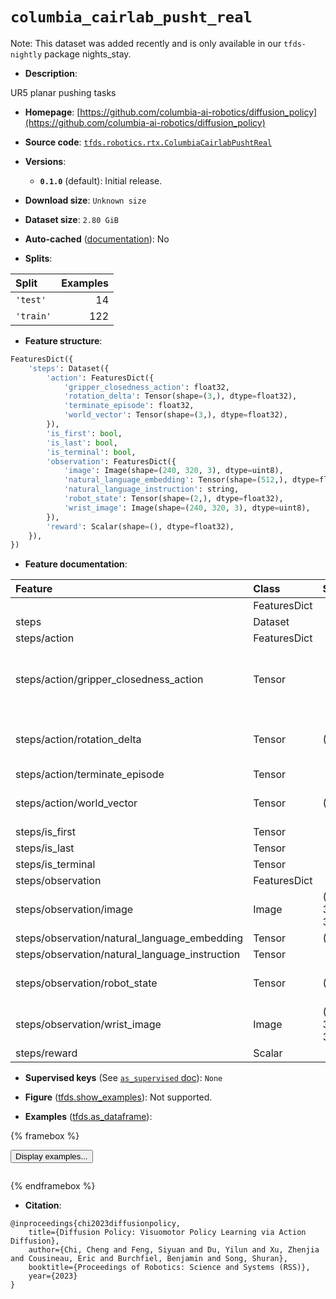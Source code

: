 <div itemscope itemtype="http://schema.org/Dataset">
  <div itemscope itemprop="includedInDataCatalog" itemtype="http://schema.org/DataCatalog">
    <meta itemprop="name" content="TensorFlow Datasets" />
  </div>
  <meta itemprop="name" content="columbia_cairlab_pusht_real" />
  <meta itemprop="description" content="UR5 planar pushing tasks&#10;&#10;To use this dataset:&#10;&#10;```python&#10;import tensorflow_datasets as tfds&#10;&#10;ds = tfds.load(&#x27;columbia_cairlab_pusht_real&#x27;, split=&#x27;train&#x27;)&#10;for ex in ds.take(4):&#10;  print(ex)&#10;```&#10;&#10;See [the guide](https://www.tensorflow.org/datasets/overview) for more&#10;informations on [tensorflow_datasets](https://www.tensorflow.org/datasets).&#10;&#10;" />
  <meta itemprop="url" content="https://www.tensorflow.org/datasets/catalog/columbia_cairlab_pusht_real" />
  <meta itemprop="sameAs" content="https://github.com/columbia-ai-robotics/diffusion_policy" />
  <meta itemprop="citation" content="@inproceedings{chi2023diffusionpolicy,&#10;    title={Diffusion Policy: Visuomotor Policy Learning via Action Diffusion},&#10; author={Chi, Cheng and Feng, Siyuan and Du, Yilun and Xu, Zhenjia and Cousineau, Eric and Burchfiel, Benjamin and Song, Shuran},&#10;   booktitle={Proceedings of Robotics: Science and Systems (RSS)},&#10;    year={2023}&#10;}" />
</div>

# `columbia_cairlab_pusht_real`


Note: This dataset was added recently and is only available in our
`tfds-nightly` package
<span class="material-icons" title="Available only in the tfds-nightly package">nights_stay</span>.

*   **Description**:

UR5 planar pushing tasks

*   **Homepage**:
    [https://github.com/columbia-ai-robotics/diffusion_policy](https://github.com/columbia-ai-robotics/diffusion_policy)

*   **Source code**:
    [`tfds.robotics.rtx.ColumbiaCairlabPushtReal`](https://github.com/tensorflow/datasets/tree/master/tensorflow_datasets/robotics/rtx/rtx.py)

*   **Versions**:

    *   **`0.1.0`** (default): Initial release.

*   **Download size**: `Unknown size`

*   **Dataset size**: `2.80 GiB`

*   **Auto-cached**
    ([documentation](https://www.tensorflow.org/datasets/performances#auto-caching)):
    No

*   **Splits**:

Split     | Examples
:-------- | -------:
`'test'`  | 14
`'train'` | 122

*   **Feature structure**:

```python
FeaturesDict({
    'steps': Dataset({
        'action': FeaturesDict({
            'gripper_closedness_action': float32,
            'rotation_delta': Tensor(shape=(3,), dtype=float32),
            'terminate_episode': float32,
            'world_vector': Tensor(shape=(3,), dtype=float32),
        }),
        'is_first': bool,
        'is_last': bool,
        'is_terminal': bool,
        'observation': FeaturesDict({
            'image': Image(shape=(240, 320, 3), dtype=uint8),
            'natural_language_embedding': Tensor(shape=(512,), dtype=float32),
            'natural_language_instruction': string,
            'robot_state': Tensor(shape=(2,), dtype=float32),
            'wrist_image': Image(shape=(240, 320, 3), dtype=uint8),
        }),
        'reward': Scalar(shape=(), dtype=float32),
    }),
})
```

*   **Feature documentation**:

Feature                                        | Class        | Shape         | Dtype   | Description
:--------------------------------------------- | :----------- | :------------ | :------ | :----------
                                               | FeaturesDict |               |         |
steps                                          | Dataset      |               |         |
steps/action                                   | FeaturesDict |               |         |
steps/action/gripper_closedness_action         | Tensor       |               | float32 | 1 if close gripper, -1 if open gripper, 0 if no change.
steps/action/rotation_delta                    | Tensor       | (3,)          | float32 | Delta change in roll, pitch, yaw.
steps/action/terminate_episode                 | Tensor       |               | float32 |
steps/action/world_vector                      | Tensor       | (3,)          | float32 | Delta change in XYZ.
steps/is_first                                 | Tensor       |               | bool    |
steps/is_last                                  | Tensor       |               | bool    |
steps/is_terminal                              | Tensor       |               | bool    |
steps/observation                              | FeaturesDict |               |         |
steps/observation/image                        | Image        | (240, 320, 3) | uint8   |
steps/observation/natural_language_embedding   | Tensor       | (512,)        | float32 |
steps/observation/natural_language_instruction | Tensor       |               | string  |
steps/observation/robot_state                  | Tensor       | (2,)          | float32 | Robot end effector XY state
steps/observation/wrist_image                  | Image        | (240, 320, 3) | uint8   |
steps/reward                                   | Scalar       |               | float32 |

*   **Supervised keys** (See
    [`as_supervised` doc](https://www.tensorflow.org/datasets/api_docs/python/tfds/load#args)):
    `None`

*   **Figure**
    ([tfds.show_examples](https://www.tensorflow.org/datasets/api_docs/python/tfds/visualization/show_examples)):
    Not supported.

*   **Examples**
    ([tfds.as_dataframe](https://www.tensorflow.org/datasets/api_docs/python/tfds/as_dataframe)):

<!-- mdformat off(HTML should not be auto-formatted) -->

{% framebox %}

<button id="displaydataframe">Display examples...</button>
<div id="dataframecontent" style="overflow-x:auto"></div>
<script>
const url = "https://storage.googleapis.com/tfds-data/visualization/dataframe/columbia_cairlab_pusht_real-0.1.0.html";
const dataButton = document.getElementById('displaydataframe');
dataButton.addEventListener('click', async () => {
  // Disable the button after clicking (dataframe loaded only once).
  dataButton.disabled = true;

  const contentPane = document.getElementById('dataframecontent');
  try {
    const response = await fetch(url);
    // Error response codes don't throw an error, so force an error to show
    // the error message.
    if (!response.ok) throw Error(response.statusText);

    const data = await response.text();
    contentPane.innerHTML = data;
  } catch (e) {
    contentPane.innerHTML =
        'Error loading examples. If the error persist, please open '
        + 'a new issue.';
  }
});
</script>

{% endframebox %}

<!-- mdformat on -->

*   **Citation**:

```
@inproceedings{chi2023diffusionpolicy,
    title={Diffusion Policy: Visuomotor Policy Learning via Action Diffusion},
    author={Chi, Cheng and Feng, Siyuan and Du, Yilun and Xu, Zhenjia and Cousineau, Eric and Burchfiel, Benjamin and Song, Shuran},
    booktitle={Proceedings of Robotics: Science and Systems (RSS)},
    year={2023}
}
```

